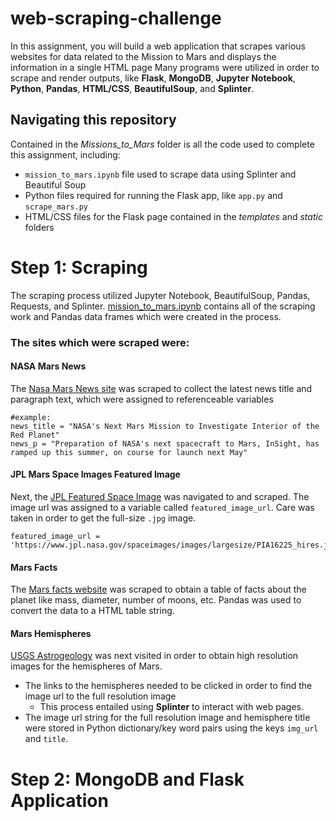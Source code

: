 # web-scraping-challenge
In this assignment, you will build a web application that scrapes various websites for data related to the Mission to Mars and displays the information in a single HTML page
Many programs were utilized in order to scrape and render outputs, like **Flask**, **MongoDB**, **Jupyter Notebook**, **Python**, **Pandas**, **HTML/CSS**, **BeautifulSoup**, and **Splinter**.

## Navigating this repository
Contained in the *Missions_to_Mars* folder is all the code used to complete this assignment, including:

- ```mission_to_mars.ipynb``` file used to scrape data using Splinter and Beautiful Soup
- Python files required for running the Flask app, like ```app.py``` and ```scrape_mars.py```
- HTML/CSS files for the Flask page contained in the *templates* and *static* folders

# Step 1: Scraping
The scraping process utilized Jupyter Notebook, BeautifulSoup, Pandas, Requests, and Splinter. <a href="https://github.com/drainganggtb/web-scraping-challenge/blob/main/Missions_to_Mars/mission_to_mars.ipynb" target="_blank">mission_to_mars.ipynb</a>
 contains all of the scraping work and Pandas data frames which were created in the process.

### The sites which were scraped were:
#### NASA Mars News
 The [Nasa Mars News site](https://mars.nasa.gov/news/?page=0&per_page=40&order=publish_date+desc%2Ccreated_at+desc&search=&category=19%2C165%2C184%2C204&blank_scope=Latest) was scraped to collect the latest news title and paragraph text, which were assigned to referenceable variables
 ```
 #example:
 news_title = "NASA's Next Mars Mission to Investigate Interior of the Red Planet"
 news_p = "Preparation of NASA's next spacecraft to Mars, InSight, has ramped up this summer, on course for launch next May"
 ```

#### JPL Mars Space Images Featured Image
Next, the [JPL Featured Space Image](https://www.jpl.nasa.gov/spaceimages/?search=&category=Mars) was navigated to and scraped. The image url was assigned to a variable called ```featured_image_url```. Care was taken in order to get the full-size ```.jpg``` image. 
```# Example:
featured_image_url = 'https://www.jpl.nasa.gov/spaceimages/images/largesize/PIA16225_hires.jpg'
```
#### Mars Facts
The [Mars facts website](https://space-facts.com/mars/) was scraped to obtain a table of facts about the planet like mass, diameter, number of moons, etc. Pandas was used to convert the data to a HTML table string.
#### Mars Hemispheres 
[USGS Astrogeology](https://astrogeology.usgs.gov/search/results?q=hemisphere+enhanced&k1=target&v1=Mars) was next visited in order to obtain high resolution images for the hemispheres of Mars. 
- The links to the hemispheres needed to be clicked in order to find the image url to the full resolution image
    - This process entailed using **Splinter** to interact with web pages.
- The image url string for the full resolution image and hemisphere title were stored in Python dictionary/key word pairs using the keys ```img_url``` and ```title```.

# Step 2: MongoDB and Flask Application